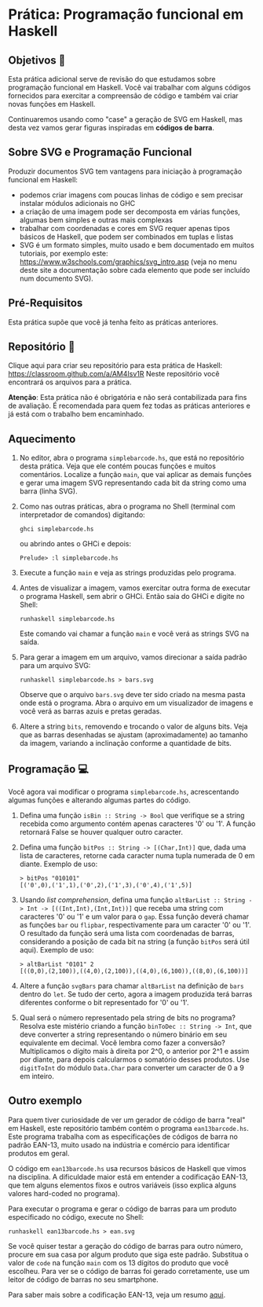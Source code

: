 # Prática: Programação funcional em Haskell


## Objetivos :dart:


Esta prática adicional serve de revisão do que estudamos sobre programação funcional em Haskell.
Você vai trabalhar com alguns códigos fornecidos para exercitar a compreensão de código e também vai criar novas funções em Haskell. 

Continuaremos usando como "case" a geração de SVG em Haskell, mas desta vez vamos gerar figuras inspiradas em **códigos de barra**. 

## Sobre SVG e Programação Funcional

Produzir documentos SVG tem vantagens para iniciação à programação funcional em Haskell: 
 - podemos criar imagens com poucas linhas de código e sem precisar instalar módulos adicionais no GHC
 - a criação de uma imagem pode ser decomposta em várias funções, algumas bem simples e outras mais complexas
 - trabalhar com coordenadas e cores em SVG requer apenas tipos básicos de Haskell, que podem ser combinados em tuplas e listas
 - SVG é um formato simples, muito usado e bem documentado em muitos tutoriais, por exemplo este: https://www.w3schools.com/graphics/svg_intro.asp (veja no menu deste site a documentação sobre cada elemento que pode ser incluído num documento SVG).
 

## Pré-Requisitos 

Esta prática supõe que você já tenha feito as práticas anteriores. 


## Repositório :envelope_with_arrow:


Clique aqui para criar seu repositório para esta prática de Haskell: https://classroom.github.com/a/AM4Isv1R
Neste repositório você encontrará os arquivos para a prática.

**Atenção**: Esta prática não é obrigatória e não será contabilizada para fins de avaliação. É recomendada para quem fez todas as práticas anteriores e já está com o trabalho bem encaminhado.


## Aquecimento


1. No editor, abra o programa `simplebarcode.hs`, que está no repositório desta prática. Veja que ele contém poucas funções e muitos comentários. Localize a função `main`, que vai aplicar as demais funções e gerar uma imagem SVG representando cada bit da string como uma barra (linha SVG).

2. Como nas outras práticas, abra o programa no Shell (terminal com interpretador de comandos) digitando:
   ```
   ghci simplebarcode.hs
   ```
   ou abrindo antes o GHCi e depois:
   ```
   Prelude> :l simplebarcode.hs
   ```
3. Execute a função `main` e veja as strings produzidas pelo programa.

4. Antes de visualizar a imagem, vamos exercitar outra forma de executar o programa Haskell, sem abrir o GHCi. Então saia do GHCi e digite no Shell:
   ```
   runhaskell simplebarcode.hs
   ```
   Este comando vai chamar a função `main` e você verá as strings SVG na saída.
   
5. Para gerar a imagem em um arquivo, vamos direcionar a saída padrão para um arquivo SVG:
   ```
   runhaskell simplebarcode.hs > bars.svg
   ```
   Observe que o arquivo `bars.svg` deve ter sido criado na mesma pasta onde está o programa. Abra o arquivo em um visualizador de imagens e você verá as barras azuis e pretas geradas.
   
6. Altere a string `bits`, removendo e trocando o valor de alguns bits. Veja que as barras desenhadas se ajustam (aproximadamente) ao tamanho da imagem, variando a inclinação conforme a quantidade de bits.


## Programação :computer:


Você agora vai modificar o programa `simplebarcode.hs`, acrescentando algumas funções e alterando algumas partes do código.

1. Defina uma função `isBin :: String -> Bool` que verifique se a string recebida como argumento contém apenas caracteres '0' ou '1'. A função retornará False se houver qualquer outro caracter.


2. Defina uma função `bitPos :: String -> [(Char,Int)]` que, dada uma lista de caracteres, retorne cada caracter numa tupla numerada de 0 em diante. Exemplo de uso:
   ```
   > bitPos "010101"
   [('0',0),('1',1),('0',2),('1',3),('0',4),('1',5)]
   ```

3. Usando *list comprehension*, defina uma função `altBarList :: String -> Int -> [((Int,Int),(Int,Int))]` que receba uma string com caracteres '0' ou '1' e um valor para o `gap`. Essa função deverá chamar as funções `bar` ou `flipbar`, respectivamente para um caracter '0' ou '1'. O resultado da função será uma lista com coordenadas de barras, considerando a posição de cada bit na string (a função `bitPos` será útil aqui). Exemplo de uso: 
   ```
   > altBarList "0101" 2
   [((0,0),(2,100)),((4,0),(2,100)),((4,0),(6,100)),((8,0),(6,100))]
   ```

4. Altere a função `svgBars` para chamar `altBarList` na definição de `bars` dentro do `let`. Se tudo der certo, agora a imagem produzida terá barras diferentes conforme o bit representado for '0' ou '1'.


5. Qual será o número representado pela string de bits no programa? Resolva este mistério criando a função `binToDec :: String -> Int`, que deve converter a string representando o número binário em seu equivalente em decimal. Você lembra como fazer a conversão? Multiplicamos o dígito mais à direita por 2^0, o anterior por 2^1 e assim por diante, para depois calcularmos o somatório desses produtos. Use `digitToInt` do módulo `Data.Char` para converter um caracter de 0 a 9 em inteiro.

## Outro exemplo

Para quem tiver curiosidade de ver um gerador de código de barra "real" em Haskell, este repositório também contém o programa `ean13barcode.hs`. Este programa trabalha com as especificações de códigos de barra no padrão EAN-13, muito usado na indústria e comércio para identificar produtos em geral. 

O código em `ean13barcode.hs` usa recursos básicos de Haskell que vimos na disciplina. A dificuldade maior está em entender a codificação EAN-13, que tem alguns elementos fixos e outros variáveis (isso explica alguns valores hard-coded no programa).

Para executar o programa e gerar o código de barras para um produto especificado no código, execute no Shell:
```
runhaskell ean13barcode.hs > ean.svg
```

Se você quiser testar a geração do código de barras para outro número, procure em sua casa por algum produto que siga este padrão. Substitua o valor de `code` na função `main` com os 13 dígitos do produto que você escolheu. Para ver se o código de barras foi gerado corretamente, use um leitor de código de barras no seu smartphone.



Para saber mais sobre a codificação EAN-13, veja um resumo [aqui](https://en.wikipedia.org/wiki/International_Article_Number).

